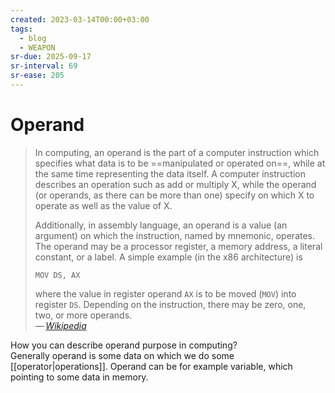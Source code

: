 ```yaml
---
created: 2023-03-14T00:00+03:00
tags:
  - blog
  - WEAPON
sr-due: 2025-09-17
sr-interval: 69
sr-ease: 205
---
```


# Operand

> In computing, an operand is the part of a computer instruction which specifies what data is to be ==manipulated or operated on==, while at the same time representing the data itself. A computer instruction describes an operation such as add or multiply X, while the operand (or operands, as there can be more than one) specify on which X to operate as well as the value of X.
>
> Additionally, in assembly language, an operand is a value (an argument) on which the instruction, named by mnemonic, operates. The operand may be a processor register, a memory address, a literal constant, or a label. A simple example (in the x86 architecture) is
>
> `MOV DS, AX`
>
> where the value in register operand `AX` is to be moved (`MOV`) into register `DS`. Depending on the instruction, there may be zero, one, two, or more operands.\
> — <cite>[Wikipedia](https://en.wikipedia.org/wiki/Operand#Computer_science)</cite>

How you can describe operand purpose in computing?
<br class="f">
Generally operand is some data on which we do some [[operator|operations]]. Operand can be for example variable, which pointing to some data in memory.
